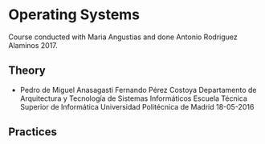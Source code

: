 # Operating Systems
Course conducted with Maria Angustias and done Antonio Rodriguez Alaminos 2017.

## Theory

- Pedro de Miguel Anasagasti
	Fernando Pérez Costoya
	Departamento de Arquitectura y Tecnología de Sistemas Informáticos
	Escuela Técnica Superior de Informática
	Universidad Politécnica de Madrid
	18-05-2016
## Practices

